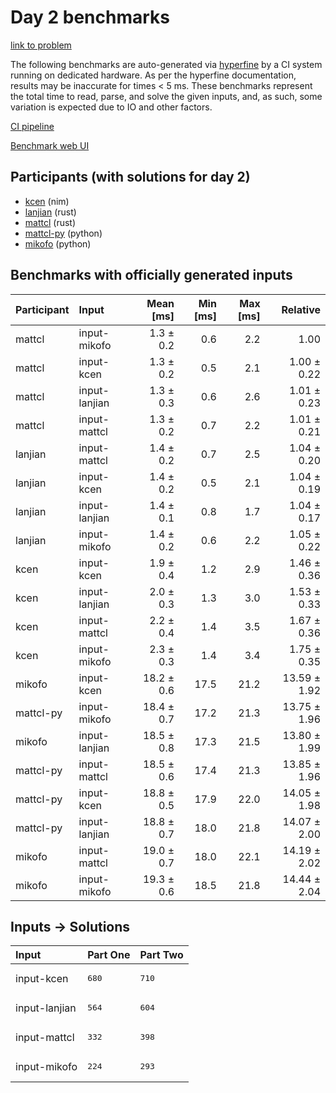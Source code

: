 # Day 2 benchmarks

[link to problem](https://adventofcode.com/2024/day/2)

The following benchmarks are auto-generated via
[hyperfine](https://github.com/sharkdp/hyperfine) by a CI system running on
dedicated hardware. As per the hyperfine documentation, results may be
inaccurate for times < 5 ms. These benchmarks represent the total time to read,
parse, and solve the given inputs, and, as such, some variation is expected due
to IO and other factors.

[CI pipeline](http://ci.papercode.net:8080/teams/main/pipelines/aoc2024)

[Benchmark web UI](https://aoc.ancalagon.black)


## Participants (with solutions for day 2)

- [kcen](https://github.com/kcen/aoc2024) (nim)
- [lanjian](https://github.com/lanjian/aoc-2024) (rust)
- [mattcl](https://github.com/mattcl/aoc2024) (rust)
- [mattcl-py](https://github.com/mattcl/aoc2024-py) (python)
- [mikofo](https://github.com/mikofo/aoc2024) (python)


## Benchmarks with officially generated inputs

| Participant | Input | Mean [ms] | Min [ms] | Max [ms] | Relative |
|:---|:---|---:|---:|---:|---:|
| mattcl | input-mikofo | 1.3 ± 0.2 | 0.6 | 2.2 | 1.00 |
| mattcl | input-kcen | 1.3 ± 0.2 | 0.5 | 2.1 | 1.00 ± 0.22 |
| mattcl | input-lanjian | 1.3 ± 0.3 | 0.6 | 2.6 | 1.01 ± 0.23 |
| mattcl | input-mattcl | 1.3 ± 0.2 | 0.7 | 2.2 | 1.01 ± 0.21 |
| lanjian | input-mattcl | 1.4 ± 0.2 | 0.7 | 2.5 | 1.04 ± 0.20 |
| lanjian | input-kcen | 1.4 ± 0.2 | 0.5 | 2.1 | 1.04 ± 0.19 |
| lanjian | input-lanjian | 1.4 ± 0.1 | 0.8 | 1.7 | 1.04 ± 0.17 |
| lanjian | input-mikofo | 1.4 ± 0.2 | 0.6 | 2.2 | 1.05 ± 0.22 |
| kcen | input-kcen | 1.9 ± 0.4 | 1.2 | 2.9 | 1.46 ± 0.36 |
| kcen | input-lanjian | 2.0 ± 0.3 | 1.3 | 3.0 | 1.53 ± 0.33 |
| kcen | input-mattcl | 2.2 ± 0.4 | 1.4 | 3.5 | 1.67 ± 0.36 |
| kcen | input-mikofo | 2.3 ± 0.3 | 1.4 | 3.4 | 1.75 ± 0.35 |
| mikofo | input-kcen | 18.2 ± 0.6 | 17.5 | 21.2 | 13.59 ± 1.92 |
| mattcl-py | input-mikofo | 18.4 ± 0.7 | 17.2 | 21.3 | 13.75 ± 1.96 |
| mikofo | input-lanjian | 18.5 ± 0.8 | 17.3 | 21.5 | 13.80 ± 1.99 |
| mattcl-py | input-mattcl | 18.5 ± 0.6 | 17.4 | 21.3 | 13.85 ± 1.96 |
| mattcl-py | input-kcen | 18.8 ± 0.5 | 17.9 | 22.0 | 14.05 ± 1.98 |
| mattcl-py | input-lanjian | 18.8 ± 0.7 | 18.0 | 21.8 | 14.07 ± 2.00 |
| mikofo | input-mattcl | 19.0 ± 0.7 | 18.0 | 22.1 | 14.19 ± 2.02 |
| mikofo | input-mikofo | 19.3 ± 0.6 | 18.5 | 21.8 | 14.44 ± 2.04 |


## Inputs -> Solutions

| Input | Part One | Part Two |
|:---|:---|:---|
|input-kcen|<pre>680</pre>|<pre>710</pre>|
|input-lanjian|<pre>564</pre>|<pre>604</pre>|
|input-mattcl|<pre>332</pre>|<pre>398</pre>|
|input-mikofo|<pre>224</pre>|<pre>293</pre>|